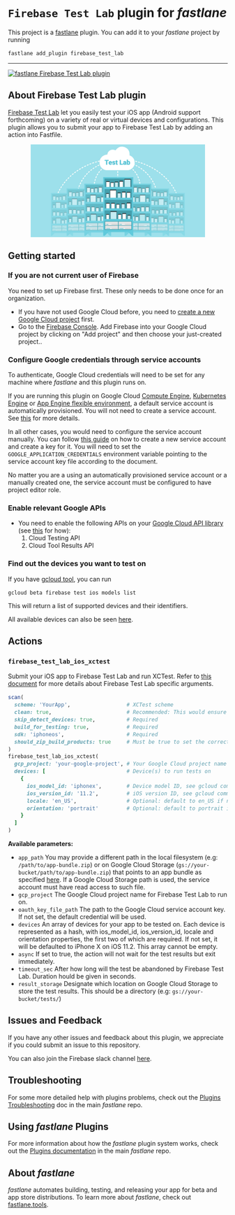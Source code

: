 # `Firebase Test Lab` plugin for _fastlane_

This project is a [fastlane](https://fastlane.tools) plugin. You can add it to your _fastlane_ project by running

```bash
fastlane add_plugin firebase_test_lab
```

---

[![fastlane Firebase Test Lab plugin](https://rawcdn.githack.com/fastlane/fastlane/master/fastlane/assets/plugin-badge.svg)](https://rubygems.org/gems/fastlane-plugin-firebase_test_lab)

## About Firebase Test Lab plugin

[Firebase Test Lab](https://firebase.google.com/docs/test-lab/) let you easily test your iOS app (Android support forthcoming) on a variety of real or virtual devices and configurations. This plugin allows you to submit your app to Firebase Test Lab by adding an action into Fastfile.

<div style="text-align:center;"><img src="./testlab.png" width="400" align="middle" /></div>

## Getting started

### If you are not current user of Firebase
You need to set up Firebase first. These only needs to be done once for an organization.

- If you have not used Google Cloud before, you need to [create a new Google Cloud project](https://cloud.google.com/resource-manager/docs/creating-managing-projects#Creating%20a%20Project) first.
- Go to the [Firebase Console](https://console.firebase.google.com/). Add Firebase into your Google Cloud project by clicking on "Add project" and then choose your just-created project..

### Configure Google credentials through service accounts
To authenticate, Google Cloud credentials will need to be set for any machine where _fastlane_ and this plugin runs on.

If you are running this plugin on Google Cloud [Compute Engine](https://cloud.google.com/compute), [Kubernetes Engine](https://cloud.google.com/kubernetes-engine) or [App Engine flexible environment](https://cloud.google.com/appengine/docs/flexible/), a default service account is automatically provisioned. You will not need to create a service account. See [this](https://cloud.google.com/compute/docs/access/service-accounts#compute_engine_default_service_account) for more details.

In all other cases, you would need to configure the service account manually. You can follow [this guide](https://cloud.google.com/docs/authentication/getting-started) on how to create a new service account and create a key for it. You will need to set the `GOOGLE_APPLICATION_CREDENTIALS` environment variable pointing to the service account key file according to the document.

No matter you are a using an automatically provisioned service account or a manually created one, the service account must be configured to have project editor role.

### Enable relevant Google APIs
- You need to enable the following APIs on your [Google Cloud API library](https://console.cloud.google.com/apis/library) (see [this](https://support.google.com/cloud/answer/6158841) for how):
  1. Cloud Testing API
  2. Cloud Tool Results API

### Find out the devices you want to test on
If you have [gcloud tool](https://cloud.google.com/sdk/gcloud/), you can run

```no-highlight
gcloud beta firebase test ios models list
```
This will return a list of supported devices and their identifiers.

All available devices can also be seen [here](https://firebase.google.com/docs/test-lab/ios/available-testing-devices). 


## Actions

### `firebase_test_lab_ios_xctest`

Submit your iOS app to Firebase Test Lab and run XCTest. Refer to [this document](https://firebase.google.com/docs/test-lab/ios/command-line) for more details about Firebase Test Lab specific arguments.
```ruby
scan(
  scheme: 'YourApp',                  # XCTest scheme
  clean: true,                        # Recommended: This would ensure the build would not include unnecessary files
  skip_detect_devices: true,          # Required
  build_for_testing: true,            # Required
  sdk: 'iphoneos',                    # Required
  should_zip_build_products: true     # Must be true to set the correct format for Firebase Test Lab
)
firebase_test_lab_ios_xctest(
  gcp_project: 'your-google-project', # Your Google Cloud project name
  devices: [                          # Device(s) to run tests on
    {
      ios_model_id: 'iphonex',        # Device model ID, see gcloud command above
      ios_version_id: '11.2',         # iOS version ID, see gcloud command above
      locale: 'en_US',                # Optional: default to en_US if not set
      orientation: 'portrait'         # Optional: default to portrait if not set
    }
  ]
)
```

**Available parameters:**

- `app_path` You may provide a different path in the local filesystem (e.g: `/path/to/app-bundle.zip`) or on Google Cloud Storage (`gs://your-bucket/path/to/app-bundle.zip`) that points to an app bundle as specified [here](https://firebase.google.com/docs/test-lab/ios/command-line#build_xctests_for_your_app). If a Google Cloud Storage path is used, the service account must have read access to such file.
- `gcp_project` The Google Cloud project name for Firebase Test Lab to run on.
- `oauth_key_file_path` The path to the Google Cloud service account key. If not set, the default credential will be used.
- `devices` An array of devices for your app to be tested on. Each device is represented as a hash, with ios_model_id, ios_version_id, locale and orientation properties, the first two of which are required. If not set, it will be defaulted to iPhone X on iOS 11.2. This array cannot be empty.
- `async` If set to true, the action will not wait for the test results but exit immediately.
- `timeout_sec` After how long will the test be abandoned by Firebase Test Lab. Duration hould be given in seconds.
- `result_storage` Designate which location on Google Cloud Storage to store the test results. This should be a directory (e.g: `gs://your-bucket/tests/`)

## Issues and Feedback

If you have any other issues and feedback about this plugin, we appreciate if you could submit an issue to this repository.

You can also join the Firebase slack channel [here](https://firebase.community/).

## Troubleshooting

For some more detailed help with plugins problems, check out the [Plugins Troubleshooting](https://github.com/fastlane/fastlane/blob/master/fastlane/docs/PluginsTroubleshooting.md) doc in the main _fastlane_ repo.

## Using _fastlane_ Plugins

For more information about how the _fastlane_ plugin system works, check out the [Plugins documentation](https://github.com/fastlane/fastlane/blob/master/fastlane/docs/Plugins.md) in the main _fastlane_ repo.

## About _fastlane_

_fastlane_ automates building, testing, and releasing your app for beta and app store distributions. To learn more about _fastlane_, check out [fastlane.tools](https://fastlane.tools).
